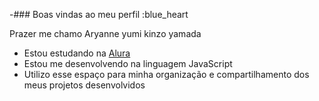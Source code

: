 -### Boas vindas ao meu perfil :blue_heart

Prazer me chamo Aryanne yumi kinzo yamada

- Estou estudando na [Alura](https://www.alura.com.br)
- Estou me desenvolvendo na linguagem JavaScript
- Utilizo esse espaço para minha organização e compartilhamento dos meus projetos desenvolvidos
